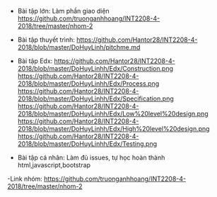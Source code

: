 - Bài tập lớn: Làm phần giao diện 
     https://github.com/truonganhhoang/INT2208-4-2018/tree/master/nhom-2 
     
- Bài tập thuyết trình: https://github.com/Hantor28/INT2208-4-2018/blob/master/DoHuyLinh/pitchme.md
     
- Bài tập Edx:
https://github.com/Hantor28/INT2208-4-2018/blob/master/DoHuyLinhh/Edx/Construction.png
https://github.com/Hantor28/INT2208-4-2018/blob/master/DoHuyLinhh/Edx/Process.png
https://github.com/Hantor28/INT2208-4-2018/blob/master/DoHuyLinhh/Edx/Specification.png
https://github.com/Hantor28/INT2208-4-2018/blob/master/DoHuyLinhh/Edx/Low%20level%20design.png
https://github.com/Hantor28/INT2208-4-2018/blob/master/DoHuyLinhh/Edx/High%20level%20design.png
https://github.com/Hantor28/INT2208-4-2018/blob/master/DoHuyLinhh/Edx/Testing.png

- Bài tập cá nhân: Làm đủ issues, tự học hoàn thành html,javascript,bootstrap

-Link nhóm: https://github.com/truonganhhoang/INT2208-4-2018/tree/master/nhom-2

